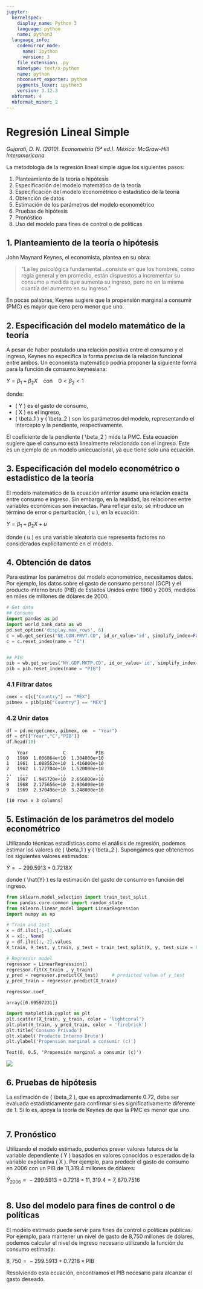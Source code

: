 ```yaml
---
jupyter:
  kernelspec:
    display_name: Python 3
    language: python
    name: python3
  language_info:
    codemirror_mode:
      name: ipython
      version: 3
    file_extension: .py
    mimetype: text/x-python
    name: python
    nbconvert_exporter: python
    pygments_lexer: ipython3
    version: 3.12.3
  nbformat: 4
  nbformat_minor: 2
---
```


<div class="cell markdown">

# Regresión Lineal Simple

*Gujarati, D. N. (2010). Econometría (5ª ed.). México: McGraw-Hill
Interamericana.*

La metodología de la regresión lineal simple sigue los siguientes pasos:

1.  Planteamiento de la teoría o hipótesis
2.  Especificación del modelo matemático de la teoría
3.  Especificación del modelo econométrico o estadístico de la teoría
4.  Obtención de datos
5.  Estimación de los parámetros del modelo econométrico
6.  Pruebas de hipótesis
7.  Pronóstico
8.  Uso del modelo para fines de control o de políticas

</div>

<div class="cell markdown">

## 1. Planteamiento de la teoría o hipótesis

John Maynard Keynes, el economista, plantea en su obra:

> "La ley psicológica fundamental...consiste en que los hombres, como
> regla general y en promedio, están dispuestos a incrementar su consumo
> a medida que aumenta su ingreso, pero no en la misma cuantía del
> aumento en su ingreso."

En pocas palabras, Keynes sugiere que la propensión marginal a consumir
(PMC) es mayor que cero pero menor que uno.

## 2. Especificación del modelo matemático de la teoría

A pesar de haber postulado una relación positiva entre el consumo y el
ingreso, Keynes no especifica la forma precisa de la relación funcional
entre ambos. Un economista matemático podría proponer la siguiente forma
para la función de consumo keynesiana:

*Y* = *β*<sub>1</sub> + *β*<sub>2</sub>*X*  con  0 \< *β*<sub>2</sub> \< 1

donde:

-   ( Y ) es el gasto de consumo,
-   ( X ) es el ingreso,
-   ( \\beta_1 ) y ( \\beta_2 ) son los parámetros del modelo,
    representando el intercepto y la pendiente, respectivamente.

El coeficiente de la pendiente ( \\beta_2 ) mide la PMC. Esta ecuación
sugiere que el consumo está linealmente relacionado con el ingreso. Este
es un ejemplo de un modelo uniecuacional, ya que tiene solo una
ecuación.

## 3. Especificación del modelo econométrico o estadístico de la teoría

El modelo matemático de la ecuación anterior asume una relación exacta
entre consumo e ingreso. Sin embargo, en la realidad, las relaciones
entre variables económicas son inexactas. Para reflejar esto, se
introduce un término de error o perturbación, ( u ), en la ecuación:

*Y* = *β*<sub>1</sub> + *β*<sub>2</sub>*X* + *u*

donde ( u ) es una variable aleatoria que representa factores no
considerados explícitamente en el modelo.

</div>

<div class="cell markdown">

## 4. Obtención de datos

Para estimar los parámetros del modelo econométrico, necesitamos datos.
Por ejemplo, los datos sobre el gasto de consumo personal (GCP) y el
producto interno bruto (PIB) de Estados Unidos entre 1960 y 2005,
medidos en miles de millones de dólares de 2000.

</div>

<div class="cell code" execution_count="53">

``` python
# Get data
## Consumo 
import pandas as pd
import world_bank_data as wb
pd.set_option('display.max_rows', 6)
c = wb.get_series("NE.CON.PRVT.CD", id_or_value='id', simplify_index=False)
c = c.reset_index(name = "C")


## PIB 
pib = wb.get_series("NY.GDP.MKTP.CD", id_or_value='id', simplify_index=False)
pib = pib.reset_index(name = "PIB")

```

</div>

<div class="cell markdown">

### 4.1 Filtrar datos

</div>

<div class="cell code" execution_count="58">

``` python
cmex = c[c["Country"] == "MEX"]
pibmex = pib[pib["Country"] == "MEX"]
```

</div>

<div class="cell markdown">

### 4.2 Unir datos

</div>

<div class="cell code" execution_count="63">

``` python
df = pd.merge(cmex, pibmex, on  = "Year")
df = df[["Year","C","PIB"]]
df.head(10)
```

<div class="output execute_result" execution_count="63">

        Year             C           PIB
    0   1960  1.006864e+10  1.304000e+10
    1   1961  1.088552e+10  1.416000e+10
    2   1962  1.172704e+10  1.520000e+10
    ..   ...           ...           ...
    7   1967  1.945720e+10  2.656000e+10
    8   1968  2.175656e+10  2.936000e+10
    9   1969  2.370496e+10  3.248000e+10

    [10 rows x 3 columns]

</div>

</div>

<div class="cell markdown">

## 5. Estimación de los parámetros del modelo econométrico

Utilizando técnicas estadísticas como el análisis de regresión, podemos
estimar los valores de ( \\beta_1 ) y ( \\beta_2 ). Supongamos que
obtenemos los siguientes valores estimados:

*Ŷ* =  − 299.5913 + 0.7218*X*

donde ( \\hat{Y} ) es la estimación del gasto de consumo en función del
ingreso.

</div>

<div class="cell code" execution_count="71">

``` python
from sklearn.model_selection import train_test_split
from pandas.core.common import random_state
from sklearn.linear_model import LinearRegression
import numpy as np
```

</div>

<div class="cell code" execution_count="79">

``` python
# Train and test
x = df.iloc[:,-1].values
X = x[:, None] 
y = df.iloc[:,-2].values
X_train, X_test, y_train, y_test = train_test_split(X, y, test_size = 0.2, random_state = 0)
```

</div>

<div class="cell code" execution_count="85">

``` python
# Regressor model
regressor = LinearRegression()
regressor.fit(X_train , y_train)
y_pred = regressor.predict(X_test)     # predicted value of y_test
y_pred_train = regressor.predict(X_train)
```

</div>

<div class="cell code" execution_count="92">

``` python
regressor.coef_
```

<div class="output execute_result" execution_count="92">

    array([0.69597231])

</div>

</div>

<div class="cell code" execution_count="89">

``` python
import matplotlib.pyplot as plt
plt.scatter(X_train, y_train, color = 'lightcoral')
plt.plot(X_train, y_pred_train, color = 'firebrick')
plt.title('Consumo Privado')
plt.xlabel('Producto Interno Bruto')
plt.ylabel('Propensión marginal a consumir (c)')
```

<div class="output execute_result" execution_count="89">

    Text(0, 0.5, 'Propensión marginal a consumir (c)')

</div>

<div class="output display_data">

![](4d72fb72d1efbb7ca7c4aa9738adfe7bb27ecc4c.png)

</div>

</div>

<div class="cell markdown">

## 6. Pruebas de hipótesis

La estimación de ( \\beta_2 ), que es aproximadamente 0.72, debe ser
evaluada estadísticamente para confirmar si es significativamente
diferente de 1. Si lo es, apoya la teoría de Keynes de que la PMC es
menor que uno.

</div>

<div class="cell code">

``` python
```

</div>

<div class="cell markdown">

## 7. Pronóstico

Utilizando el modelo estimado, podemos prever valores futuros de la
variable dependiente ( Y ) basados en valores conocidos o esperados de
la variable explicativa ( X ). Por ejemplo, para predecir el gasto de
consumo en 2006 con un PIB de 11,319.4 millones de dólares:

*Ŷ*<sub>2006</sub> =  − 299.5913 + 0.7218 × 11, 319.4 = 7, 870.7516

</div>

<div class="cell code">

``` python
```

</div>

<div class="cell markdown">

## 8. Uso del modelo para fines de control o de políticas

El modelo estimado puede servir para fines de control o políticas
públicas. Por ejemplo, para mantener un nivel de gasto de 8,750 millones
de dólares, podemos calcular el nivel de ingreso necesario utilizando la
función de consumo estimada:

8, 750 =  − 299.5913 + 0.7218 × PIB

Resolviendo esta ecuación, encontramos el PIB necesario para alcanzar el
gasto deseado.

</div>
